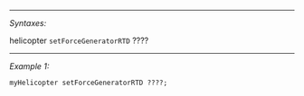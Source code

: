 <See Wiki Reference tub>


---
*Syntaxes:*

helicopter `setForceGeneratorRTD` ????

---
*Example 1:*

```sqf
myHelicopter setForceGeneratorRTD ????;
```